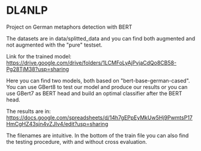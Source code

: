 # DL4NLP
Project on German metaphors detection with BERT  

The datasets are in data/splitted_data and you can find both augmented and not augmented with the "pure" testset.

Link for the trained model: https://drive.google.com/drive/folders/1LCMFoLyAjPvjaCdQo8CB58-Pg28TjM38?usp=sharing  


Here you can find two models, both based on "bert-base-german-cased". You can use GBert8 to test our model and produce our results or you can use GBert7 as BERT head and build an optimal classifier after the BERT head. 

The results are in: https://docs.google.com/spreadsheets/d/14h7gEPpEyMkUw5Hj9PwmtsP17HmCgHZ43sjn4vZJIv4/edit?usp=sharing

The filenames are intuitive. In the bottom of the train file you can also find the testing procedure, with and without cross evaluation. 
